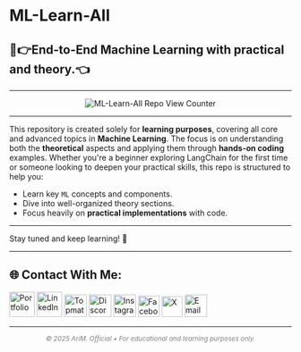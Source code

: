 # ML-Learn-All

## 🧾👉End-to-End Machine Learning with practical and theory.👈

--- 
<p align="center"><img src="https://komarev.com/ghpvc/?username=AritraOfficial&label=ML-Learn-All%20Repo%20Views&color=74a892&style=flat-square" alt="ML-Learn-All Repo View Counter" /></p>

---
This repository is created solely for **learning purposes**, covering all core and advanced topics in **Machine Learning**. The focus is on understanding both the **theoretical** aspects and applying them through **hands-on coding** examples.
Whether you're a beginner exploring LangChain for the first time or someone looking to deepen your practical skills, this repo is structured to help you:

- Learn key `ML` concepts and components.
- Dive into well-organized theory sections.
- Focus heavily on **practical implementations** with code.

---

Stay tuned and keep learning! 🚀

---

## 🌐 Contact With Me: 
                                               
<a href="https://arim-official.netlify.app/"><img src="https://img.icons8.com/?size=100&id=795qk1cgVrmZ&format=png&color=000000" width="45" alt="Portfolio" /></a>
<a href="https://www.linkedin.com/in/aritramukherjeeofficial/"><img src="https://img.icons8.com/?size=100&id=13930&format=png&color=000000" width="45" alt="LinkedIn" /></a>
<a href="https://topmate.io/aritram_official/"><img src="https://topmate.io/favicon.svg" width="40" alt="Topmate" /></a>
<a href="https://discord.com/users/am_official_"><img src="https://cdn.simpleicons.org/discord/7289DA" width="40" alt="Discord" /></a>
<a href="https://www.instagram.com/aritramukherjee_official/?__pwa=1"><img src="https://raw.githubusercontent.com/rahuldkjain/github-profile-readme-generator/master/src/images/icons/Social/instagram.svg" width="40" alt="Instagram" /></a> 
<a href="https://www.facebook.com/aritra.mukherjee.35762241"><img src="https://cdn.simpleicons.org/facebook/1877F2" width="38" alt="Facebook" /></a>
<a href="https://x.com/aritramofficial"><img src="https://cdn.simpleicons.org/x/FFFFFF" width="37" alt="X" /></a>
<a href="mailto:aritra.work.official@gmail.com"><img src="https://cdn.simpleicons.org/gmail/D14634" width="40" alt="Email" /></a>

---
<p align="center" style="color:gray">
  <sub><i>© 2025 AriM. Official • For educational and learning purposes only.</i></sub>
</p>